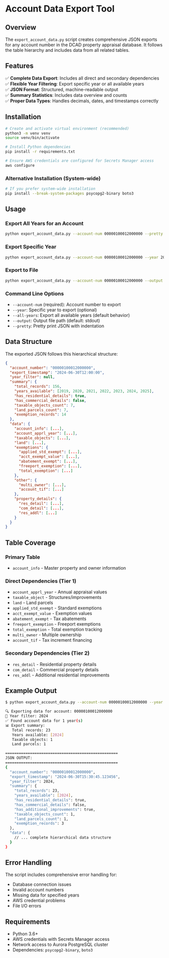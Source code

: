# Account Data Export Tool

## Overview

The `export_account_data.py` script creates comprehensive JSON exports for any account number in the DCAD property appraisal database. It follows the table hierarchy and includes data from all related tables.

## Features

✅ **Complete Data Export**: Includes all direct and secondary dependencies  
✅ **Flexible Year Filtering**: Export specific year or all available years  
✅ **JSON Format**: Structured, machine-readable output  
✅ **Summary Statistics**: Includes data overview and counts  
✅ **Proper Data Types**: Handles decimals, dates, and timestamps correctly  

## Installation

```bash
# Create and activate virtual environment (recommended)
python3 -m venv venv
source venv/bin/activate

# Install Python dependencies
pip install -r requirements.txt

# Ensure AWS credentials are configured for Secrets Manager access
aws configure
```

### Alternative Installation (System-wide)
```bash
# If you prefer system-wide installation
pip install --break-system-packages psycopg2-binary boto3
```

## Usage

### Export All Years for an Account
```bash
python export_account_data.py --account-num 00000100012000000 --pretty
```

### Export Specific Year
```bash
python export_account_data.py --account-num 00000100012000000 --year 2024 --pretty
```

### Export to File
```bash
python export_account_data.py --account-num 00000100012000000 --output account_data.json --pretty
```

### Command Line Options

- `--account-num` (required): Account number to export
- `--year`: Specific year to export (optional)
- `--all-years`: Export all available years (default behavior)
- `--output`: Output file path (default: stdout)
- `--pretty`: Pretty print JSON with indentation

## Data Structure

The exported JSON follows this hierarchical structure:

```json
{
  "account_number": "00000100012000000",
  "export_timestamp": "2024-06-30T12:00:00",
  "year_filter": null,
  "summary": {
    "total_records": 156,
    "years_available": [2019, 2020, 2021, 2022, 2023, 2024, 2025],
    "has_residential_details": true,
    "has_commercial_details": false,
    "taxable_objects_count": 7,
    "land_parcels_count": 7,
    "exemption_records": 14
  },
  "data": {
    "account_info": [...],
    "account_apprl_year": [...],
    "taxable_objects": [...],
    "land": [...],
    "exemptions": {
      "applied_std_exempt": [...],
      "acct_exempt_value": [...],
      "abatement_exempt": [...],
      "freeport_exemption": [...],
      "total_exemption": [...]
    },
    "other": {
      "multi_owner": [...],
      "account_tif": [...]
    },
    "property_details": {
      "res_detail": [...],
      "com_detail": [...],
      "res_addl": [...]
    }
  }
}
```

## Table Coverage

### Primary Table
- `account_info` - Master property and owner information

### Direct Dependencies (Tier 1)
- `account_apprl_year` - Annual appraisal values
- `taxable_object` - Structures/improvements 
- `land` - Land parcels
- `applied_std_exempt` - Standard exemptions
- `acct_exempt_value` - Exemption values
- `abatement_exempt` - Tax abatements
- `freeport_exemption` - Freeport exemptions  
- `total_exemption` - Total exemption tracking
- `multi_owner` - Multiple ownership
- `account_tif` - Tax increment financing

### Secondary Dependencies (Tier 2)
- `res_detail` - Residential property details
- `com_detail` - Commercial property details
- `res_addl` - Additional residential improvements

## Example Output

```bash
$ python export_account_data.py --account-num 00000100012000000 --year 2024 --pretty

🔍 Exporting data for account: 00000100012000000
📅 Year filter: 2024
✅ Found account data for 1 year(s)
📊 Export summary:
   Total records: 23
   Years available: [2024]
   Taxable objects: 1
   Land parcels: 1

==================================================
JSON OUTPUT:
==================================================
{
  "account_number": "00000100012000000",
  "export_timestamp": "2024-06-30T15:30:45.123456",
  "year_filter": 2024,
  "summary": {
    "total_records": 23,
    "years_available": [2024],
    "has_residential_details": true,
    "has_commercial_details": false,
    "has_additional_improvements": true,
    "taxable_objects_count": 1,
    "land_parcels_count": 1,
    "exemption_records": 3
  },
  "data": {
    // ... complete hierarchical data structure
  }
}
```

## Error Handling

The script includes comprehensive error handling for:
- Database connection issues
- Invalid account numbers
- Missing data for specified years
- AWS credential problems
- File I/O errors

## Requirements

- Python 3.6+
- AWS credentials with Secrets Manager access
- Network access to Aurora PostgreSQL cluster
- Dependencies: `psycopg2-binary`, `boto3`